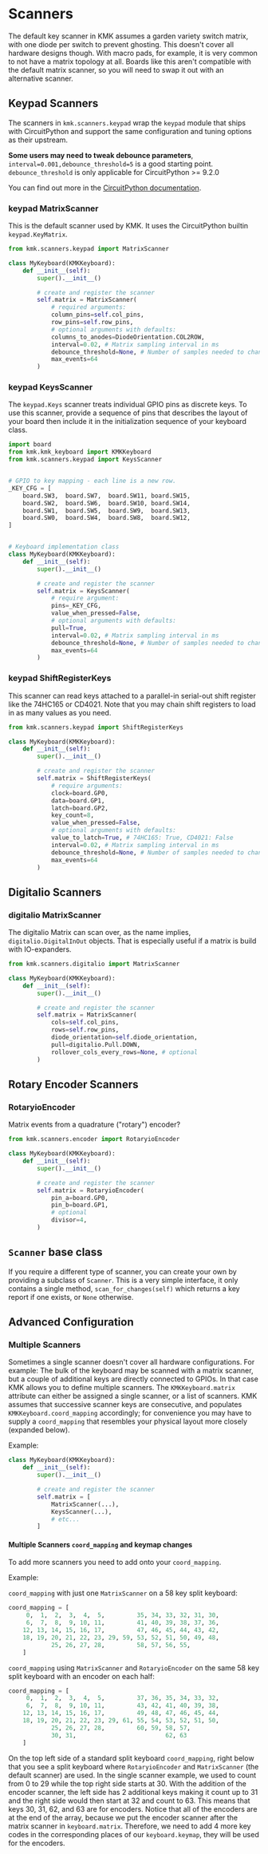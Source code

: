 # Scanners

The default key scanner in KMK assumes a garden variety switch matrix, with
one diode per switch to prevent ghosting.
This doesn't cover all hardware designs though. With macro pads, for example, it
is very common to not have a matrix topology at all.
Boards like this aren't compatible with the default matrix scanner, so you will
need to swap it out with an alternative scanner.


## Keypad Scanners
The scanners in `kmk.scanners.keypad` wrap the `keypad` module that ships with
CircuitPython and support the same configuration and tuning options as their
upstream.

**Some users may need to tweak debounce parameters**, `interval=0.001,debounce_threshold=5` is a good starting point. `debounce_threshold` is only applicable for CircuitPython >= 9.2.0

You can find out more in the [CircuitPython
documentation](https://docs.circuitpython.org/en/latest/shared-bindings/keypad/index.html).

### keypad MatrixScanner
This is the default scanner used by KMK.
It uses the CircuitPython builtin `keypad.KeyMatrix`.

```python
from kmk.scanners.keypad import MatrixScanner

class MyKeyboard(KMKKeyboard):
    def __init__(self):
        super().__init__()

        # create and register the scanner
        self.matrix = MatrixScanner(
            # required arguments:
            column_pins=self.col_pins,
            row_pins=self.row_pins,
            # optional arguments with defaults:
            columns_to_anodes=DiodeOrientation.COL2ROW,
            interval=0.02, # Matrix sampling interval in ms
            debounce_threshold=None, # Number of samples needed to change state, values greater than 1 enable debouncing. Only applicable for CircuitPython >= 9.2.0
            max_events=64
        )

```


### keypad KeysScanner

The `keypad.Keys` scanner treats individual GPIO pins as discrete keys. To use
this scanner, provide a sequence of pins that describes the layout of your
board then include it in the initialization sequence of your keyboard class.

```python
import board
from kmk.kmk_keyboard import KMKKeyboard
from kmk.scanners.keypad import KeysScanner


# GPIO to key mapping - each line is a new row.
_KEY_CFG = [
    board.SW3,  board.SW7,  board.SW11, board.SW15,
    board.SW2,  board.SW6,  board.SW10, board.SW14,
    board.SW1,  board.SW5,  board.SW9,  board.SW13,
    board.SW0,  board.SW4,  board.SW8,  board.SW12,
]


# Keyboard implementation class
class MyKeyboard(KMKKeyboard):
    def __init__(self):
        super().__init__()

        # create and register the scanner
        self.matrix = KeysScanner(
            # require argument:
            pins=_KEY_CFG,
            value_when_pressed=False,
            # optional arguments with defaults:
            pull=True,
            interval=0.02, # Matrix sampling interval in ms
            debounce_threshold=None, # Number of samples needed to change state, values greater than 1 enable debouncing. Only applicable for CircuitPython >= 9.2.0
            max_events=64
        )
```


### keypad ShiftRegisterKeys

This scanner can read keys attached to a parallel-in serial-out shift register
like the 74HC165 or CD4021. Note that you may chain shift registers to load in
as many values as you need.
```python
from kmk.scanners.keypad import ShiftRegisterKeys

class MyKeyboard(KMKKeyboard):
    def __init__(self):
        super().__init__()

        # create and register the scanner
        self.matrix = ShiftRegisterKeys(
            # require arguments:
            clock=board.GP0,
            data=board.GP1,
            latch=board.GP2,
            key_count=8,
            value_when_pressed=False,
            # optional arguments with defaults:
            value_to_latch=True, # 74HC165: True, CD4021: False
            interval=0.02, # Matrix sampling interval in ms
            debounce_threshold=None, # Number of samples needed to change state, values greater than 1 enable debouncing. Only applicable for CircuitPython >= 9.2.0
            max_events=64
        )
```


## Digitalio Scanners

### digitalio MatrixScanner

The digitalio Matrix can scan over, as the name implies, `digitalio.DigitalInOut`
objects. That is especially useful if a matrix is build with IO-expanders.

```python
from kmk.scanners.digitalio import MatrixScanner

class MyKeyboard(KMKKeyboard):
    def __init__(self):
        super().__init__()

        # create and register the scanner
        self.matrix = MatrixScanner(
            cols=self.col_pins,
            rows=self.row_pins,
            diode_orientation=self.diode_orientation,
            pull=digitalio.Pull.DOWN,
            rollover_cols_every_rows=None, # optional
        )
```


## Rotary Encoder Scanners

### RotaryioEncoder

Matrix events from a quadrature ("rotary") encoder?

```python
from kmk.scanners.encoder import RotaryioEncoder

class MyKeyboard(KMKKeyboard):
    def __init__(self):
        super().__init__()

        # create and register the scanner
        self.matrix = RotaryioEncoder(
            pin_a=board.GP0,
            pin_b=board.GP1,
            # optional
            divisor=4,
        )
```


## `Scanner` base class

If you require a different type of scanner, you can create your own by
providing a subclass of `Scanner`. This is a very simple interface, it only
contains a single method, `scan_for_changes(self)` which returns a key report
if one exists, or `None` otherwise.


## Advanced Configuration

### Multiple Scanners

Sometimes a single scanner doesn't cover all hardware configurations. For
example: The bulk of the keyboard may be scanned with a matrix scanner, but a
couple of additional keys are directly connected to GPIOs.
In that case KMK allows you to define multiple scanners. The `KMKKeyboard.matrix` attribute can either be assigned a single scanner, or a list of scanners.
KMK assumes that successive scanner keys are consecutive, and populates
`KMKKeyboard.coord_mapping` accordingly; for convenience you may have to supply a `coord_mapping` that resembles your physical layout more closely (expanded below).

Example:
```python
class MyKeyboard(KMKKeyboard):
    def __init__(self):
        super().__init__()

        # create and register the scanner
        self.matrix = [
            MatrixScanner(...),
            KeysScanner(...),
            # etc...
        ]
```
#### Multiple Scanners `coord_mapping` and keymap changes
To add more scanners you need to add onto your `coord_mapping`.

Example:

`coord_mapping` with just one `MatrixScanner` on a 58 key split keyboard:
```python
coord_mapping = [
     0,  1,  2,  3,  4,  5,         35, 34, 33, 32, 31, 30,
     6,  7,  8,  9, 10, 11,         41, 40, 39, 38, 37, 36,
    12, 13, 14, 15, 16, 17,         47, 46, 45, 44, 43, 42,
    18, 19, 20, 21, 22, 23, 29, 59, 53, 52, 51, 50, 49, 48,
            25, 26, 27, 28,         58, 57, 56, 55, 
    ]
```

`coord_mapping` using `MatrixScanner` and `RotaryioEncoder` on the same 58 key split keyboard with an encoder on each half:
```python
coord_mapping = [
     0,  1,  2,  3,  4,  5,         37, 36, 35, 34, 33, 32,
     6,  7,  8,  9, 10, 11,         43, 42, 41, 40, 39, 38,
    12, 13, 14, 15, 16, 17,         49, 48, 47, 46, 45, 44,
    18, 19, 20, 21, 22, 23, 29, 61, 55, 54, 53, 52, 51, 50,
            25, 26, 27, 28,         60, 59, 58, 57,
            30, 31,                         62, 63 
    ]
```

On the top left side of a standard split keyboard `coord_mapping`, right below that you see a split keyboard where `RotaryioEncoder` and `MatrixScanner` (the default scanner) are used.
In the single scanner example, we used to count from 0 to 29 while the top right side starts at 30.
With the addition of the encoder scanner, the left side has 2 additional keys making it count up to 31 and the right side would then start at 32 and count to 63.
This means that keys 30, 31, 62, and 63 are for encoders.
Notice that all of the encoders are at the end of the array, because we put the encoder scanner after the matrix scanner in `keyboard.matrix`.
Therefore, we need to add 4 more key codes in the corresponding places of our `keyboard.keymap`, they will be used for the encoders.
